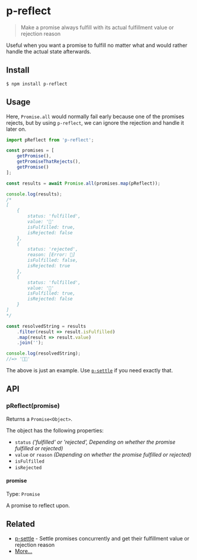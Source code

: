 # p-reflect

> Make a promise always fulfill with its actual fulfillment value or rejection reason

Useful when you want a promise to fulfill no matter what and would rather handle the actual state afterwards.

## Install

```
$ npm install p-reflect
```

## Usage

Here, `Promise.all` would normally fail early because one of the promises rejects, but by using `p-reflect`, we can ignore the rejection and handle it later on.

```js
import pReflect from 'p-reflect';

const promises = [
	getPromise(),
	getPromiseThatRejects(),
	getPromise()
];

const results = await Promise.all(promises.map(pReflect));

console.log(results);
/*
[
	{
		status: 'fulfilled',
		value: '🦄'
		isFulfilled: true,
		isRejected: false
	},
	{
		status: 'rejected',
		reason: [Error: 👹]
		isFulfilled: false,
		isRejected: true
	},
	{
		status: 'fulfilled',
		value: '🐴'
		isFulfilled: true,
		isRejected: false
	}
]
*/

const resolvedString = results
	.filter(result => result.isFulfilled)
	.map(result => result.value)
	.join('');

console.log(resolvedString);
//=> '🦄🐴'
```

The above is just an example. Use [`p-settle`](https://github.com/sindresorhus/p-settle) if you need exactly that.

## API

### pReflect(promise)

Returns a `Promise<Object>`.

The object has the following properties:

- `status` *('fulfilled' or 'rejected', Depending on whether the promise fulfilled or rejected)*
- `value` or `reason` *(Depending on whether the promise fulfilled or rejected)*
- `isFulfilled`
- `isRejected`

#### promise

Type: `Promise`

A promise to reflect upon.

## Related

- [p-settle](https://github.com/sindresorhus/p-settle) - Settle promises concurrently and get their fulfillment value or rejection reason
- [More…](https://github.com/sindresorhus/promise-fun)
